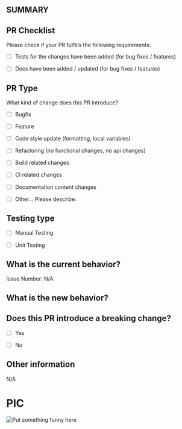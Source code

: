 ## SUMMARY

<!-- Write a sentence or two explaining overall problem that you are solving. -->


## PR Checklist
Please check if your PR fulfills the following requirements:

- [ ] Tests for the changes have been added (for bug fixes / features)
- [ ] Docs have been added / updated (for bug fixes / features)


## PR Type
What kind of change does this PR introduce?

<!-- Please check the one that applies to this PR using "x". -->

- [ ] Bugfix
- [ ] Feature
- [ ] Code style update (formatting, local variables)
- [ ] Refactoring (no functional changes, no api changes)
- [ ] Build related changes
- [ ] CI related changes
- [ ] Documentation content changes
- [ ] Other... Please describe:


## Testing type

<!-- Please check the one that applies to this PR using "x". -->

- [ ] Manual Testing
- [ ] Unit Testing


## What is the current behavior?
<!-- Please describe the current behavior that you are modifying, or link to a relevant issue. -->

Issue Number: N/A


## What is the new behavior?


## Does this PR introduce a breaking change?

- [ ] Yes
- [ ] No


<!-- If this PR contains a breaking change, please describe the impact and migration path for existing applications below. -->


## Other information
<!-- If PR has other additional information add it here. Default will be N/A -->
N/A

# PIC


<!-- 
If you have images then add it here.

** Before **
  You image before changes

** After **

  You image after changes
    
-->

![Put something funny here](http://giphy.com/trending-gifs)
